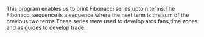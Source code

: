 This program enables us to print Fibonacci series upto n terms.The Fibonacci sequence is a sequence where the next term is the sum of the previous two terms.These series were used to develop arcs,fans,time zones and as guides to develop trade.
